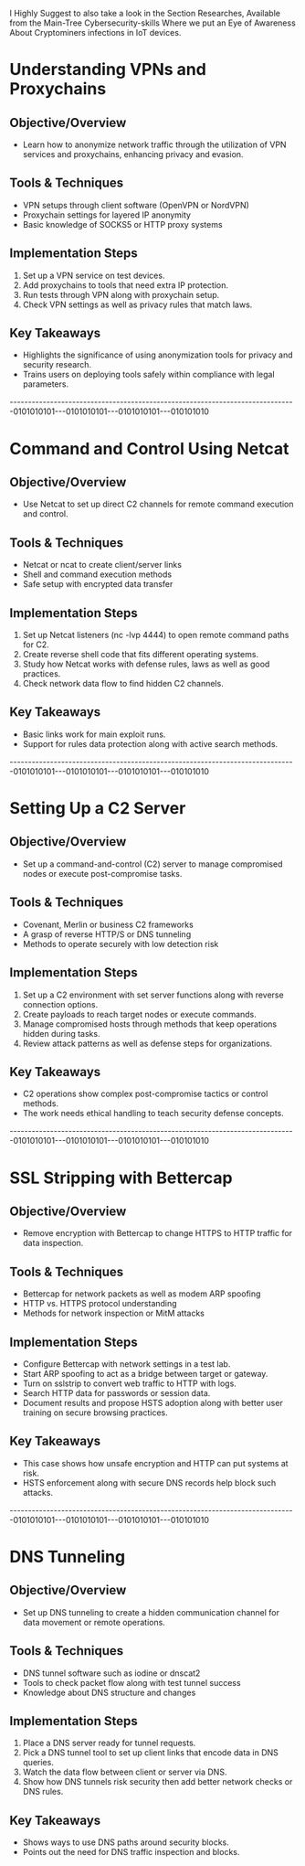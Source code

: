 I Highly Suggest to also take a look in the Section Researches, Available from the Main-Tree Cybersecurity-skills
Where we put an Eye of Awareness About Cryptominers infections in IoT devices.

# Understanding VPNs and Proxychains

## Objective/Overview
- Learn how to anonymize network traffic through the utilization of VPN services and proxychains, enhancing privacy and evasion.

## Tools & Techniques

- VPN setups through client software (OpenVPN or NordVPN)
- Proxychain settings for layered IP anonymity
- Basic knowledge of SOCKS5 or HTTP proxy systems

## Implementation Steps

1. Set up a VPN service on test devices.
2. Add proxychains to tools that need extra IP protection.
3. Run tests through VPN along with proxychain setup.
4. Check VPN settings as well as privacy rules that match laws.

## Key Takeaways

- Highlights the significance of using anonymization tools for privacy and security research.
- Trains users on deploying tools safely within compliance with legal parameters.

------------------------------------------------------------------------------0101010101---0101010101---0101010101---010101010

# Command and Control Using Netcat
## Objective/Overview

- Use Netcat to set up direct C2 channels for remote command execution and control.

## Tools & Techniques

- Netcat or ncat to create client/server links
- Shell and command execution methods
- Safe setup with encrypted data transfer

## Implementation Steps

1. Set up Netcat listeners (nc -lvp 4444) to open remote command paths for C2.
2. Create reverse shell code that fits different operating systems.
3. Study how Netcat works with defense rules, laws as well as good practices.
4. Check network data flow to find hidden C2 channels.

## Key Takeaways

- Basic links work for main exploit runs.
- Support for rules data protection along with active search methods.

------------------------------------------------------------------------------0101010101---0101010101---0101010101---010101010
# Setting Up a C2 Server

## Objective/Overview
- Set up a command-and-control (C2) server to manage compromised nodes or execute post-compromise tasks.

## Tools & Techniques

- Covenant, Merlin or business C2 frameworks
- A grasp of reverse HTTP/S or DNS tunneling
- Methods to operate securely with low detection risk

## Implementation Steps
1. Set up a C2 environment with set server functions along with reverse connection options.
2. Create payloads to reach target nodes or execute commands.
3. Manage compromised hosts through methods that keep operations hidden during tasks.
4. Review attack patterns as well as defense steps for organizations.

## Key Takeaways

- C2 operations show complex post-compromise tactics or control methods.
- The work needs ethical handling to teach security defense concepts.

------------------------------------------------------------------------------0101010101---0101010101---0101010101---010101010
# SSL Stripping with Bettercap

## Objective/Overview
- Remove encryption with Bettercap to change HTTPS to HTTP traffic for data inspection.

## Tools & Techniques

- Bettercap for network packets as well as modem ARP spoofing
- HTTP vs. HTTPS protocol understanding
- Methods for network inspection or MitM attacks
  
## Implementation Steps
- Configure Bettercap with network settings in a test lab.
- Start ARP spoofing to act as a bridge between target or gateway.
- Turn on sslstrip to convert web traffic to HTTP with logs.
- Search HTTP data for passwords or session data.
- Document results and propose HSTS adoption along with better user training on secure browsing practices.
  
## Key Takeaways
- This case shows how unsafe encryption and HTTP can put systems at risk.
- HSTS enforcement along with secure DNS records help block such attacks.

------------------------------------------------------------------------------0101010101---0101010101---0101010101---010101010

# DNS Tunneling

## Objective/Overview

- Set up DNS tunneling to create a hidden communication channel for data movement or remote operations.

## Tools & Techniques

- DNS tunnel software such as iodine or dnscat2
- Tools to check packet flow along with test tunnel success
- Knowledge about DNS structure and changes

## Implementation Steps

1. Place a DNS server ready for tunnel requests.
2. Pick a DNS tunnel tool to set up client links that encode data in DNS queries.
3. Watch the data flow between client or server via DNS.
4. Show how DNS tunnels risk security then add better network checks or DNS rules.

## Key Takeaways
- Shows ways to use DNS paths around security blocks.
- Points out the need for DNS traffic inspection and blocks.
